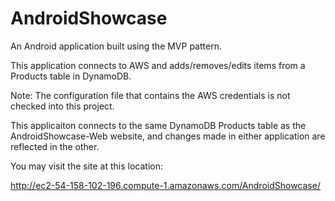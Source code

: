 # AndroidShowcase

An Android application built using the MVP pattern.

This application connects to AWS and adds/removes/edits items from a Products table in DynamoDB.

Note: The configuration file that contains the AWS credentials is not checked into this project.

This applicaiton connects to the same DynamoDB Products table as the AndroidShowcase-Web website, and changes made in either application are reflected in the other.

You may visit the site at this location:

http://ec2-54-158-102-196.compute-1.amazonaws.com/AndroidShowcase/

